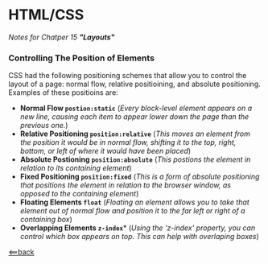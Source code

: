 # HTML/CSS

*Notes for Chatper 15 **"Layouts"***

### Controlling The Position of Elements

CSS had the following positioning schemes that allow you to control the layout of a page: normal flow,
relative positioining, and absolute positioning.
Examples of these positioins are:

- **Normal Flow ```postion:static```**
(*Every block-level element appears on  a new line, causing each item to appear lower down the page than
 the previous one.*)
- **Relative Positioning ```position:relative```**
(*This moves an element from the position it would be in normal flow, shifting it to the top, right, bottom,
 or left of where it would have been placed*)
- **Absolute Postioning ```position:absolute```**
(*This postions the element in relation to its containing element*)
- **Fixed Positioning ```position:fixed```**
(*This is a form of absolute positioning that positions the element in relation to the browser window, as
 opposed to the containing element*)
- **Floating Elements ```float```**
(*Floating an element allows you to take that element out of normal flow and position it to the far left or right
 of a containing box*)
- **Overlapping Elements ```z-index```***
(*Using the 'z-index' property, you can control which box appears on top. This can help with overlaping boxes*)








[<==back](README.md)
